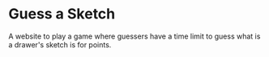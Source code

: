 # Guess a Sketch
A website to play a game where guessers have a time limit to guess what is a drawer's sketch is for points.
